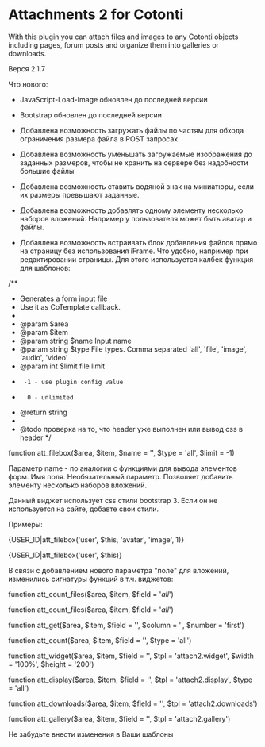 # Attachments 2 for Cotonti

With this plugin you can attach files and images to any Cotonti objects including pages, forum posts and organize them into galleries or downloads.

Верся 2.1.7

Что нового:
- JavaScript-Load-Image обновлен до последней версии

- Bootstrap обновлен до последней версии

- Добавлена возможность загружать файлы по частям для обхода ограничения размера файла в POST запросах

- Добавлена возможность уменьшать загружаемые изображения до заданных размеров, чтобы не хранить на сервере без надобности большие файлы

- Добавлена возможность ставить водяной знак на миниатюры, если их размеры превышают заданные.

- Добавлена возможность добавлять одному элементу несколько наборов вложений. Например у пользователя может быть аватар и файлы.

- Добавлена возможность встраивать блок добавления файлов прямо на страницу без использования iFrame. Что удобно, например при редактировании страницы.
Для этого используется калбек функция для шаблонов:

/**
 * Generates a form input file
 * Use it as CoTemplate callback.
 *
 * @param $area	
 * @param $item
 * @param string $name Input name
 * @param string $type File types. Comma separated 'all', 'file', 'image', 'audio', 'video'
 * @param int $limit file limit
 *      -1 - use plugin config value
 *       0 - unlimited
 * @return string
 *
 * @todo проверка на то, что header уже выполнен или вывод css в header
 */

function att_filebox($area, $item, $name = '', $type = 'all', $limit = -1)

Параметр name - по аналогии с функциями для вывода элементов форм. Имя поля. Необязательный параметр. Позволяет добавить элементу несколько наборов вложений.

Данный виджет использует css стили bootstrap 3. Если он не используется на сайте, добавте свои стили.


Примеры:

{USER_ID|att_filebox('user', $this, 'avatar', 'image', 1)}

{USER_ID|att_filebox('user', $this)}



В связи с добавлением нового параметра "поле" для вложений, изменились сигнатуры функций в т.ч. виджетов:



function att_count_files($area, $item, $field = '_all_')

function att_count_files($area, $item, $field = '_all_')

function att_get($area, $item, $field = '', $column = '', $number = 'first')

function att_count($area, $item, $field = '', $type = 'all')



function att_widget($area, $item, $field = '', $tpl = 'attach2.widget', $width = '100%', $height = '200')

function att_display($area, $item, $field = '',  $tpl = 'attach2.display', $type = 'all')

function att_downloads($area, $item, $field = '', $tpl = 'attach2.downloads')

function att_gallery($area, $item, $field = '', $tpl = 'attach2.gallery')



Не забудьте внести изменения в Ваши шаблоны



